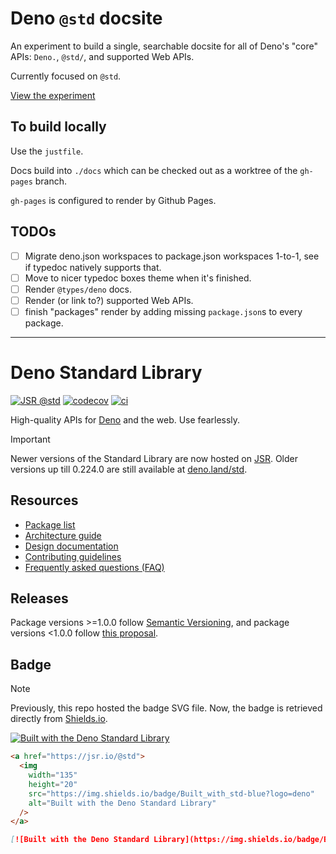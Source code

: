 # Deno `@std` docsite

An experiment to build a single, searchable docsite for all of Deno's "core"
APIs: `Deno.`, `@std/`, and supported Web APIs.

Currently focused on `@std`.

[View the experiment](https://cspotcode.com/deno-std-docsite)

## To build locally

Use the `justfile`.

Docs build into `./docs` which can be checked out as a worktree of the
`gh-pages` branch.

`gh-pages` is configured to render by Github Pages.

## TODOs

- [ ] Migrate deno.json workspaces to package.json workspaces 1-to-1, see if
      typedoc natively supports that.
- [ ] Move to nicer typedoc boxes theme when it's finished.
- [ ] Render `@types/deno` docs.
- [ ] Render (or link to?) supported Web APIs.
- [ ] finish "packages" render by adding missing `package.json`s to every
      package.

---

# Deno Standard Library

[![JSR @std](https://jsr.io/badges/@std)](https://jsr.io/@std)
[![codecov](https://codecov.io/gh/denoland/std/branch/main/graph/badge.svg?token=w6s3ODtULz)](https://codecov.io/gh/denoland/std)
[![ci](https://github.com/denoland/std/actions/workflows/ci.yml/badge.svg)](https://github.com/denoland/std/actions/workflows/ci.yml)

High-quality APIs for [Deno](https://deno.com/) and the web. Use fearlessly.

> [!IMPORTANT]
> Newer versions of the Standard Library are now hosted on
> [JSR](https://jsr.io/@std). Older versions up till 0.224.0 are still available
> at [deno.land/std](https://deno.land/std).

## Resources

- [Package list](https://jsr.io/@std)
- [Architecture guide](./.github/ARCHITECTURE.md)
- [Design documentation](.github/ARCHITECTURE.md#design)
- [Contributing guidelines](.github/CONTRIBUTING.md)
- [Frequently asked questions (FAQ)](./.github/FAQ.md)

## Releases

Package versions >=1.0.0 follow [Semantic Versioning](https://semver.org/), and
package versions <1.0.0 follow
[this proposal](https://github.com/semver/semver/pull/923).

## Badge

> [!NOTE]
> Previously, this repo hosted the badge SVG file. Now, the badge is retrieved
> directly from [Shields.io](https://shields.io/).

[![Built with the Deno Standard Library](https://img.shields.io/badge/Built_with_std-blue?logo=deno)](https://jsr.io/@std)

```html
<a href="https://jsr.io/@std">
  <img
    width="135"
    height="20"
    src="https://img.shields.io/badge/Built_with_std-blue?logo=deno"
    alt="Built with the Deno Standard Library"
  />
</a>
```

```md
[![Built with the Deno Standard Library](https://img.shields.io/badge/Built_with_std-blue?logo=deno)](https://jsr.io/@std)
```

